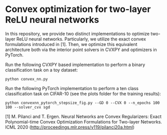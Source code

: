 # Convex optimization for two-layer ReLU neural networks

In this repository, we provide two distinct implementations to optimize two-layer ReLU neural networks. Particularly, we utilize the exact convex formulations introduced in [1]. Then, we optimize this equivalent architecture both via the interior point solvers in CVXPY and optimizers in PyTorch.

Run the following CVXPY based implementation to perform a binary classification task on a toy dataset:

```` 
python convex_nn.py 
````

Run the following PyTorch implementation to perform a ten class classification task on CIFAR-10 (see the plots folder for the training results):

````
python convexnn_pytorch_stepsize_fig.py --GD 0 --CVX 0 --n_epochs 100 100 --solver_cvx sgd
````

[1] M. Pilanci and T. Ergen. Neural Networks are Convex Regularizers: Exact Polynomial-time Convex Optimization Formulations for Two-layer Networks. ICML 2020 (http://proceedings.mlr.press/v119/pilanci20a.html)
